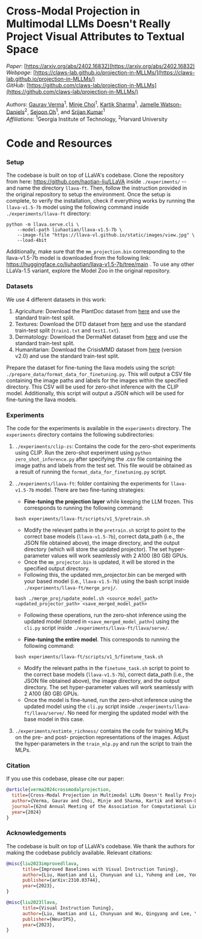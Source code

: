
# Cross-Modal Projection in Multimodal LLMs Doesn't Really Project Visual Attributes to Textual Space   
*Paper*: [https://arxiv.org/abs/2402.16832](https://arxiv.org/abs/2402.16832)  
*Webpage*: [https://claws-lab.github.io/projection-in-MLLMs/](https://claws-lab.github.io/projection-in-MLLMs/)  
*GitHub*: [https://github.com/claws-lab/projection-in-MLLMs](https://github.com/claws-lab/projection-in-MLLMs/)   

*Authors*:
[Gaurav Verma](https://gaurav22verma.github.io/)<sup>1</sup>, 
[Minje Choi](https://minjechoi.github.io/)<sup>1</sup>, 
[Kartik Sharma](https://ksartik.github.io/)<sup>1</sup>, 
[Jamelle Watson-Daniels](https://www.jamellewd.com/)<sup>2</sup>,
[Sejoon Oh](https://sejoonoh.github.io/)<sup>1</sup>,
and [Srijan Kumar](https://faculty.cc.gatech.edu/~srijan/)<sup>1</sup>  
*Affiliations*: <sup>1</sup>Georgia Institute of Technology, <sup>2</sup>Harvard University

# Code and Resources

### Setup
The codebase is built on top of LLaVA's codebase. Clone the repository from here: https://github.com/haotian-liu/LLaVA inside `./experiments/` -- and name the directory `llava-ft`. Then, follow the instruction provided in the original repository to setup the environment. Once the setup is complete, to verify the installation, check if everything works by running the `llava-v1.5-7b` model using the following command inside `./experiments/llava-ft` directory:

```
python -m llava.serve.cli \
    --model-path liuhaotian/llava-v1.5-7b \
    --image-file "https://llava-vl.github.io/static/images/view.jpg" \
    --load-4bit
``` 

Additionally, make sure that the `mm_projection.bin` corresponding to the llava-v1.5-7b model is downloaded from the following link: https://huggingface.co/liuhaotian/llava-v1.5-7b/tree/main . To use any other LLaVa-1.5 variant, explore the Model Zoo in the original repository.

### Datasets
We use $4$ different datasets in this work:
1. Agriculture: Download the PlantDoc dataset from [here](https://github.com/pratikkayal/PlantDoc-Dataset) and use the standard train-test split.
2. Textures: Download the DTD dataset from [here](https://www.robots.ox.ac.uk/~vgg/data/dtd/) and use the standard train-test split (`train1.txt` and `test1.txt`).
3. Dermatology: Download the DermaNet dataset from [here](https://www.kaggle.com/datasets/shubhamgoel27/dermnet) and use the standard train-test split.
4. Humanitarian: Download the CrisisMMD dataset from [here](https://crisisnlp.qcri.org/crisismmd) (version v2.0) and use the standard train-test split.

Prepare the dataset for fine-tuning the llava models using the script: `./prepare_data/format_data_for_finetuning.py`.
This will output a CSV file containing the image paths and labels for the images within the specified directory. This CSV will be used for zero-shot inference with the CLIP model.
Additionally, this script will output a JSON which will be used for fine-tuning the llava models.

### Experiments
The code for the experiments is available in the `experiments` directory. The `experiments` directory contains the following subdirectories:
1. `./experiments/clip-zs`: Contains the code for the zero-shot experiments using CLIP.
    Run the zero-shot experiment using `python zero_shot_inference.py` after specifying the .csv file containing the image paths and labels from the test set. This file would be obtained as a result of running the `format_data_for_finetuning.py` script.
2. `./experiments/llava-ft`: folder containing the experiments for `llava-v1.5-7b` model. There are two fine-tuning strategies:
   
    - **Fine-tuning the projection layer** while keeping the LLM frozen. This corresponds to running the following command:
    ```
    bash experiments/llava-ft/scripts/v1_5/pretrain.sh
    ```
    -  Modify the relevant paths in the `pretrain.sh` script to point to the correct base models (`llava-v1.5-7b`), correct data_path (i.e., the JSON file obtained above), the image directory, and the output directory (which will store the updated projector). The set hyper-parameter values will work seamlessly with 2 A100 (80 GB) GPUs. 
    - Once the `mm_projector.bin` is updated, it will be stored in the specified output directory. 
    - Following this, the updated mm_projector.bin can be merged with your based model (i.e., `llava-v1.5-7b`) using the bash script inside `./experiments/llava-ft/merge_proj/`.
    ```
    bash ./merge_proj/update_model.sh <source_model_path> <updated_projector_path> <save_merged_model_path>
    ```
    - Following these operations, run the zero-shot inference using the updated model (stored in `<save_merged_model_path>`) using the `cli.py` script inside `./experiments/llava-ft/llava/serve/`.

    - **Fine-tuning the entire model**. This corresponds to running the following command:
    ```
    bash experiments/llava-ft/scripts/v1_5/finetune_task.sh
    ```
    -  Modify the relevant paths in the `finetune_task.sh` script to point to the correct base models (`llava-v1.5-7b`), correct data_path (i.e., the JSON file obtained above), the image directory, and the output directory. The set hyper-parameter values will work seamlessly with 2 A100 (80 GB) GPUs. 
    - Once the model is fine-tuned, run the zero-shot inference using the updated model using the `cli.py` script inside `./experiments/llava-ft/llava/serve/`. No need for merging the updated model with the base model in this case.
3. `./experiments/estimte_richness/` contains the code for training MLPs on the pre- and post- projection representations of the images. Adjust the hyper-parameters in the `train_mlp.py` and run the script to train the MLPs.

### Citation
If you use this codebase, please cite our paper:
```bibtex
@article{verma2024crossmodalprojection,
  title={Cross-Modal Projection in Multimodal LLMs Doesn't Really Project Visual Attributes to Textual Space},
  author={Verma, Gaurav and Choi, Minje and Sharma, Kartik and Watson-Daniels, Jamelle and Oh, Sejoon and Kumar, Srijan},
  journal={62nd Annual Meeting of the Association for Computational Linguistics (ACL)},
  year={2024}
}
```

###  Acknowledgements
The codebase is built on top of LLaVA's codebase. We thank the authors for making the codebase publicly available. Relevant citations:
```bibtex
@misc{liu2023improvedllava,
      title={Improved Baselines with Visual Instruction Tuning}, 
      author={Liu, Haotian and Li, Chunyuan and Li, Yuheng and Lee, Yong Jae},
      publisher={arXiv:2310.03744},
      year={2023},
}
```
```bibtex
@misc{liu2023llava,
      title={Visual Instruction Tuning}, 
      author={Liu, Haotian and Li, Chunyuan and Wu, Qingyang and Lee, Yong Jae},
      publisher={NeurIPS},
      year={2023},
}
```

